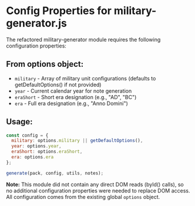 # Config Properties for military-generator.js

The refactored military-generator module requires the following configuration properties:

## From options object:
- `military` - Array of military unit configurations (defaults to getDefaultOptions() if not provided)
- `year` - Current calendar year for note generation
- `eraShort` - Short era designation (e.g., "AD", "BC")  
- `era` - Full era designation (e.g., "Anno Domini")

## Usage:
```javascript
const config = {
  military: options.military || getDefaultOptions(),
  year: options.year,
  eraShort: options.eraShort,
  era: options.era
};

generate(pack, config, utils, notes);
```

**Note:** This module did not contain any direct DOM reads (byId() calls), so no additional configuration properties were needed to replace DOM access. All configuration comes from the existing global `options` object.
